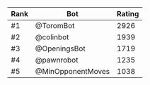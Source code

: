 Rank|Bot|Rating
---|---|---
#1|@ToromBot|2926
#2|@colinbot|1939
#3|@OpeningsBot|1719
#4|@pawnrobot|1235
#5|@MinOpponentMoves|1038
